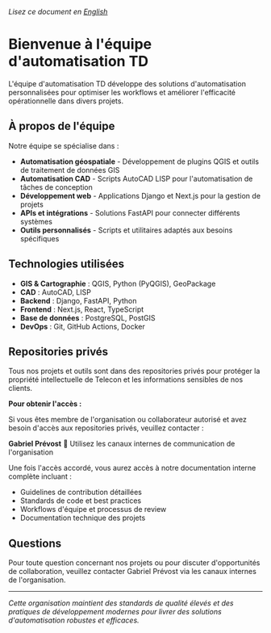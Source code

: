 *Lisez ce document en [English](README.en.md)*

# Bienvenue à l'équipe d'automatisation TD

L'équipe d'automatisation TD développe des solutions d'automatisation personnalisées pour optimiser les workflows et améliorer l'efficacité opérationnelle dans divers projets.

## À propos de l'équipe

Notre équipe se spécialise dans :

- **Automatisation géospatiale** - Développement de plugins QGIS et outils de traitement de données GIS
- **Automatisation CAD** - Scripts AutoCAD LISP pour l'automatisation de tâches de conception
- **Développement web** - Applications Django et Next.js pour la gestion de projets
- **APIs et intégrations** - Solutions FastAPI pour connecter différents systèmes
- **Outils personnalisés** - Scripts et utilitaires adaptés aux besoins spécifiques

## Technologies utilisées

- **GIS & Cartographie** : QGIS, Python (PyQGIS), GeoPackage
- **CAD** : AutoCAD, LISP
- **Backend** : Django, FastAPI, Python
- **Frontend** : Next.js, React, TypeScript
- **Base de données** : PostgreSQL, PostGIS
- **DevOps** : Git, GitHub Actions, Docker

## Repositories privés

Tous nos projets et outils sont dans des repositories privés pour protéger la propriété intellectuelle de Telecon et les informations sensibles de nos clients.

**Pour obtenir l'accès :**

Si vous êtes membre de l'organisation ou collaborateur autorisé et avez besoin d'accès aux repositories privés, veuillez contacter :

**Gabriel Prévost**
📧 Utilisez les canaux internes de communication de l'organisation

Une fois l'accès accordé, vous aurez accès à notre documentation interne complète incluant :
- Guidelines de contribution détaillées
- Standards de code et best practices
- Workflows d'équipe et processus de review
- Documentation technique des projets

## Questions

Pour toute question concernant nos projets ou pour discuter d'opportunités de collaboration, veuillez contacter Gabriel Prévost via les canaux internes de l'organisation.

---

*Cette organisation maintient des standards de qualité élevés et des pratiques de développement modernes pour livrer des solutions d'automatisation robustes et efficaces.*
